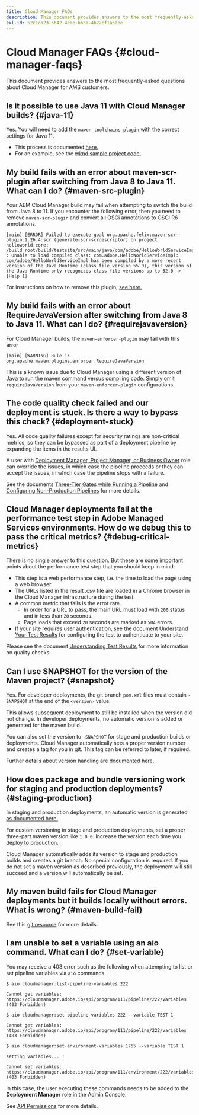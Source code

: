 ```yaml
---
title: Cloud Manager FAQs
description: This document provides answers to the most frequently-asked questions about Cloud Manager for AMS customers.
exl-id: 52c1ca23-5b42-4eae-b63a-4b22ef1a5aee
---
```


# Cloud Manager FAQs {#cloud-manager-faqs}

This document provides answers to the most frequently-asked questions about Cloud Manager for AMS customers.

## Is it possible to use Java 11 with Cloud Manager builds? {#java-11}

Yes. You will need to add the `maven-toolchains-plugin` with the correct settings for Java 11.

* This process is documented [here.](/help/getting-started/using-the-wizard.md)
* For an example, see the [wknd sample project code.](https://github.com/adobe/aem-guides-wknd/commit/6cb5238cb6b932735dcf91b21b0d835ae3a7fe75)

## My build fails with an error about maven-scr-plugin after switching from Java 8 to Java 11. What can I do? {#maven-src-plugin}

Your AEM Cloud Manager build may fail when attempting to switch the build from Java 8 to 11. If you encounter the following error, then you need to remove `maven-scr-plugin` and convert all OSGi annotations to OSGi R6 annotations.

```text
[main] [ERROR] Failed to execute goal org.apache.felix:maven-scr-plugin:1.26.4:scr (generate-scr-scrdescriptor) on project helloworld.core: /build_root/build/testsite/src/main/java/com/adobe/HelloWorldServiceImpl.java : Unable to load compiled class: com.adobe.HelloWorldServiceImpl: com/adobe/HelloWorldServiceImpl has been compiled by a more recent version of the Java Runtime (class file version 55.0), this version of the Java Runtime only recognizes class file versions up to 52.0 -> [Help 1]
```

For instructions on how to remove this plugin, [see here.](https://cqdump.wordpress.com/2019/01/03/from-scr-annotations-to-osgi-annotations/)

## My build fails with an error about RequireJavaVersion after switching from Java 8 to Java 11. What can I do? {#requirejavaversion}

For Cloud Manager builds, the `maven-enforcer-plugin` may fail with this error

```text
[main] [WARNING] Rule 1: org.apache.maven.plugins.enforcer.RequireJavaVersion
```

This is a known issue due to Cloud Manager using a different version of Java to run the maven command versus compiling code. Simply omit `requireJavaVersion` from your `maven-enforcer-plugin` configurations.

## The code quality check failed and our deployment is stuck. Is there a way to bypass this check? {#deployment-stuck}

Yes. All code quality failures except for security ratings are non-critical metrics, so they can be bypassed as part of a deployment pipeline by expanding the items in the results UI.  

A user with [Deployment Manager, Project Manager, or Business Owner](/help/requirements/setting-up-users-and-roles.md#role-definitions) role can override the issues, in which case the pipeline proceeds or they can accept the issues, in which case the pipeline stops with a failure.

See the documents [Three-Tier Gates while Running a Pipeline](/help/using/code-quality-testing.md#three-tier-gates-while-running-a-pipeline) and [Configuring Non-Production Pipelines](/help/using/non-production-pipelines.md#understanding-the-flow) for more details.

## Cloud Manager deployments fail at the performance test step in Adobe Managed Services environments. How do we debug this to pass the critical metrics? {#debug-critical-metrics}

There is no single answer to this question. But these are some important points about the performance test step that you should keep in mind:

* This step is a web performance step, i.e. the time to load the page using a web browser.
* The URLs listed in the result .csv file are loaded in a Chrome browser in the Cloud Manager infrastructure during the test.
* A common metric that fails is the error rate.
  * In order for a URL to pass, the main URL must load with `200` status and in less than `20` seconds.
  * Page loads that exceed `20` seconds are marked as `504` errors.
* If your site requires user authentication, see the document [Understand Your Test Results](/help/using/code-quality-testing.md#authenticated-performance-testing) for configuring the test to authenticate to your site.

Please see the document [Understanding Test Results](/help/using/code-quality-testing.md) for more information on quality checks.

## Can I use SNAPSHOT for the version of the Maven project? {#snapshot}

Yes. For developer deployments, the git branch `pom.xml` files must contain `-SNAPSHOT` at the end of the `<version>` value.

This allows subsequent deployment to still be installed when the version did not change. In developer deployments, no automatic version is added or generated for the maven build.

You can also set the version to `-SNAPSHOT` for stage and production builds or deployments. Cloud Manager automatically sets a proper version number and creates a tag for you in git. This tag can be referred to later, if required.

Further details about version handling are [documented here.](https://experienceleague.adobe.com/docs/experience-manager-cloud-service/content/implementing/using-cloud-manager/managing-code/project-version-handling.html)

## How does package and bundle versioning work for staging and production deployments? {#staging-production}

In staging and production deployments, an automatic version is generated [as documented here.](/help/managing-code/maven-project-version.md)

For custom versioning in stage and production deployments, set a proper three-part maven version like `1.0.0`. Increase the version each time you deploy to production.

Cloud Manager automatically adds its version to stage and production builds and creates a git branch. No special configuration is required. If you do not set a maven version as described previously, the deployment will still succeed and a version will automatically be set.

## My maven build fails for Cloud Manager deployments but it builds locally without errors. What is wrong? {#maven-build-fail}

See this [git resource](https://github.com/cqsupport/cloud-manager/blob/main/cm-build-step-fails.md) for more details.

## I am unable to set a variable using an aio command. What can I do? {#set-variable} 

You may receive a 403 error such as the following when attempting to list or set pipeline variables via `aio` commands.

```shell
$ aio cloudmanager:list-pipeline-variables 222

Cannot get variables: https://cloudmanager.adobe.io/api/program/111/pipeline/222/variables (403 Forbidden)

$ aio cloudmanager:set-pipeline-variables 222 --variable TEST 1

Cannot get variables: https://cloudmanager.adobe.io/api/program/111/pipeline/222/variables (403 Forbidden)

$ aio cloudmanager:set-environment-variables 1755 --variable TEST 1

setting variables... !

Cannot set variables: https://cloudmanager.adobe.io/api/program/111/environment/222/variables (403 Forbidden)
```

In this case, the user executing these commands needs to be added to the **Deployment Manager** role in the Admin Console.

See [API Permissions](https://developer.adobe.com/experience-cloud/cloud-manager/guides/getting-started/permissions/) for more details.

